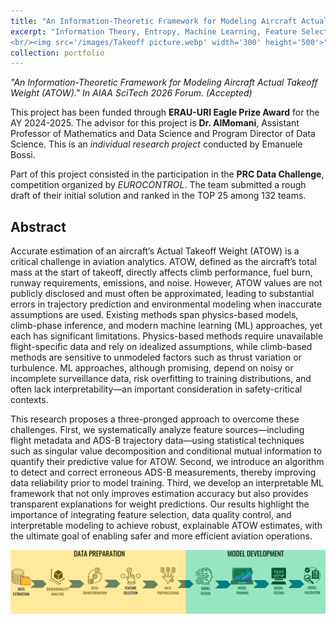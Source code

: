 ```yaml
---
title: "An Information-Theoretic Framework for Modeling Aircraft Actual Takeoff Weight "
excerpt: "Information Theory, Entropy, Machine Learning, Feature Selection, Takeoff Weight.
<br/><img src='/images/Takeoff picture.webp' width='300' height='500'>"
collection: portfolio
---
```


*"An Information-Theoretic Framework for Modeling Aircraft Actual Takeoff Weight (ATOW)." In AIAA SciTech 2026 Forum. (Accepted)*

This project has been funded through **ERAU-URI Eagle Prize Award** for the AY 2024-2025. The advisor for this project is **Dr. AlMomani**, Assistant Professor of Mathematics and Data Science and Program Director of Data Science. This is an *individual research project* conducted by Emanuele Bossi.

Part of this project consisted in the participation in the **PRC Data Challenge**, competition organized by *EUROCONTROL*. The team submitted a rough draft of their initial solution and ranked in the TOP 25 among 132 teams.

## Abstract

Accurate estimation of an aircraft’s Actual Takeoff Weight (ATOW) is a critical challenge in aviation analytics. ATOW, defined as the aircraft’s total mass at the start of takeoff, directly affects climb performance, fuel burn, runway requirements, emissions, and noise. However, ATOW values are not publicly disclosed and must often be approximated, leading to substantial errors in trajectory prediction and environmental modeling when inaccurate assumptions are used. Existing methods span physics-based models, climb-phase inference, and modern machine learning (ML) approaches, yet each has significant limitations. Physics-based methods require unavailable flight-specific data and rely on idealized assumptions, while climb-based methods are sensitive to unmodeled factors such as thrust variation or turbulence. ML approaches, although promising, depend on noisy or incomplete surveillance data, risk overfitting to training distributions, and often lack interpretability—an important consideration in safety-critical contexts.

This research proposes a three-pronged approach to overcome these challenges. First, we systematically analyze feature sources—including flight metadata and ADS-B trajectory data—using statistical techniques such as singular value decomposition and conditional mutual information to quantify their predictive value for ATOW. Second, we introduce an algorithm to detect and correct erroneous ADS-B measurements, thereby improving data reliability prior to model training. Third, we develop an interpretable ML framework that not only improves estimation accuracy but also provides transparent explanations for weight predictions. Our results highlight the importance of integrating feature selection, data quality control, and interpretable modeling to achieve robust, explainable ATOW estimates, with the ultimate goal of enabling safer and more efficient aviation operations.

<img src='/images/ATOW Flowchart.png'>
